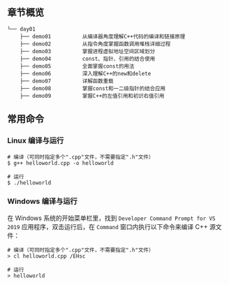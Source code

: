 ## 章节概览

```
└── day01
    ├── demo01          从编译器角度理解C++代码的编译和链接原理
    ├── demo02          从指令角度掌握函数调用堆栈详细过程
    ├── demo03          掌握进程虚拟地址空间区域划分
    ├── demo04          const、指针、引用的结合使用
    ├── demo05          全面掌握const的用法
    ├── demo06          深入理解C++的new和delete
    ├── demo07          详解函数重载
    ├── demo08          掌握const和一二级指针的结合应用
    ├── demo09          掌握C++的左值引用和初识右值引用
```

## 常用命令

### Linux 编译与运行

``` shell
# 编译（可同时指定多个".cpp"文件，不需要指定".h"文件）
$ g++ helloworld.cpp -o helloworld

# 运行
$ ./helloworld
```

### Windows 编译与运行

在 Windows 系统的开始菜单栏里，找到 `Developer Command Prompt for VS 2019` 应用程序，双击运行后，在 `Command` 窗口内执行以下命令来编译 C++ 源文件：

```
# 编译（可同时指定多个".cpp"文件，不需要指定".h"文件）
> cl helloworld.cpp /EHsc

# 运行
> helloworld
```
